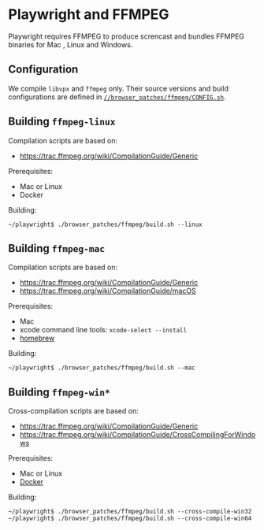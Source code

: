 # Playwright and FFMPEG

Playwright requires FFMPEG to produce screncast and bundles FFMPEG binaries for Mac , Linux and Windows.

## Configuration

We compile `libvpx` and `ffmpeg` only. Their source versions and build
configurations are defined in [`//browser_patches/ffmpeg/CONFIG.sh`](./CONFIG.sh).

## Building `ffmpeg-linux`

Compilation scripts are based on:
- https://trac.ffmpeg.org/wiki/CompilationGuide/Generic

Prerequisites:
- Mac or Linux
- Docker

Building:

```
~/playwright$ ./browser_patches/ffmpeg/build.sh --linux
```

## Building `ffmpeg-mac`

Compilation scripts are based on:
- https://trac.ffmpeg.org/wiki/CompilationGuide/Generic
- https://trac.ffmpeg.org/wiki/CompilationGuide/macOS

Prerequisites:
- Mac
- xcode command line tools: `xcode-select --install`
- [homebrew](https://brew.sh/)

Building:

```
~/playwright$ ./browser_patches/ffmpeg/build.sh --mac
```

## Building `ffmpeg-win*`

Cross-compilation scripts are based on:
- https://trac.ffmpeg.org/wiki/CompilationGuide/Generic
- https://trac.ffmpeg.org/wiki/CompilationGuide/CrossCompilingForWindows

Prerequisites:
- Mac or Linux
- [Docker](https://www.docker.com/)

Building:

```
~/playwright$ ./browser_patches/ffmpeg/build.sh --cross-compile-win32
~/playwright$ ./browser_patches/ffmpeg/build.sh --cross-compile-win64
```

